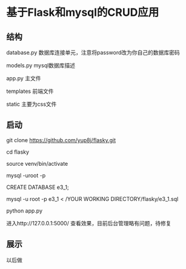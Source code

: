 # 基于Flask和mysql的CRUD应用
## 结构
database.py 数据库连接单元，注意将password改为你自己的数据库密码

models.py mysql数据库描述

app.py 主文件

templates 前端文件

static 主要为css文件

## 启动

git clone https://github.com/yup8j/flasky.git

cd flasky

source venv/bin/activate

mysql -uroot -p

CREATE DATABASE e3_1;

mysql -u root -p e3_1 < /YOUR WORKING DIRECTORY/flasky/e3_1.sql

python app.py

进入http://127.0.0.1:5000/ 查看效果，目前后台管理略有问题，待修复

## 展示

以后做
